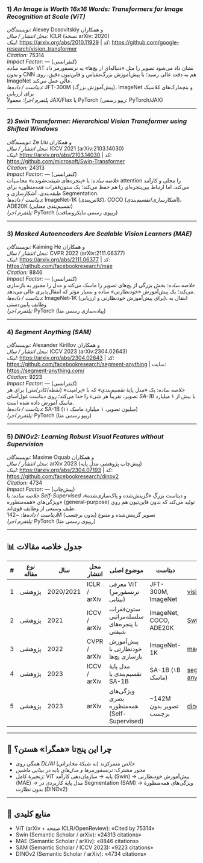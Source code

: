 
### 1) *An Image is Worth 16x16 Words: Transformers for Image Recognition at Scale (ViT)*
*نویسندگان:* Alexey Dosovitskiy و همکاران  
*محل انتشار / سال:* ICLR (نسخه arXiv: 2020)  
*لینک:* https://arxiv.org/abs/2010.11929  | کد: https://github.com/google-research/vision_transformer  
*Citation:* 75314  
*Impact Factor:* — (کنفرانسی)  
*خلاصه ساده:* ViT نشان داد می‌شود تصویر را مثل «دنباله‌ای از پچ‌ها» به ترنسفورمر داد و بدون CNN هم به دقت عالی رسید؛ با پیش‌آموزش بزرگ‌مقیاس و فاین‌تیون دقیق، روی ImageNet عالی عمل می‌کند.  
*دیتاست / داده‌ها:* JFT-300M (پیش‌آموزش بزرگ)، ImageNet و بنچمارک‌های کلاسیک برای ارزیابی  
*پلتفرم اجرا:* معمولاً JAX/Flax یا PyTorch (ریپو رسمی: PyTorch/JAX)

---

### 2) *Swin Transformer: Hierarchical Vision Transformer using Shifted Windows*
*نویسندگان:* Ze Liu و همکاران  
*محل انتشار / سال:* ICCV 2021 (arXiv:2103.14030)  
*لینک:* https://arxiv.org/abs/2103.14030  | کد: https://github.com/microsoft/Swin-Transformer  
*Citation:* 24313  
*Impact Factor:* — (کنفرانسی)  
*خلاصه ساده:* با «پنجره‌های شیفت‌شونده» محاسبات attention را محلی و کارآمد می‌کند، اما ارتباط بین‌پنجره‌ای را هم حفظ می‌کند؛ یک ستون‌فقرات همه‌منظوره برای طبقه‌بندی، آشکارسازی و Segmentation.  
*دیتاست / داده‌ها:* ImageNet-1K (کلاس‌بندی)، COCO (آشکارسازی/تقسیم‌بندی)، ADE20K (تقسیم‌بندی معنایی)  
*پلتفرم اجرا:* PyTorch (ریپوی رسمی مایکروسافت)

---

### 3) *Masked Autoencoders Are Scalable Vision Learners (MAE)*
*نویسندگان:* Kaiming He و همکاران  
*محل انتشار / سال:* CVPR 2022 (arXiv:2111.06377)  
*لینک:* https://arxiv.org/abs/2111.06377  | کد: https://github.com/facebookresearch/mae  
*Citation:* 8846  
*Impact Factor:* — (کنفرانسی)  
*خلاصه ساده:* بخش بزرگی از پچ‌های تصویر را ماسک می‌کند و مدل را مجبور به بازسازی می‌کند؛ یک پیش‌آموزش «خودنظارتی» ساده و بسیار مؤثر که انتقال‌پذیری عالی می‌دهد.  
*دیتاست / داده‌ها:* ImageNet-1K (برای پیش‌آموزش خودنظارتی و ارزیابی)، انتقال به وظایف پایین‌دستی  
*پلتفرم اجرا:* PyTorch (پیاده‌سازی رسمی متا)

---

### 4) *Segment Anything (SAM)*
*نویسندگان:* Alexander Kirillov و همکاران  
*محل انتشار / سال:* ICCV 2023 (arXiv:2304.02643)  
*لینک:* https://arxiv.org/abs/2304.02643  | کد: https://github.com/facebookresearch/segment-anything | سایت: https://segment-anything.com/  
*Citation:* 9223  
*Impact Factor:* — (کنفرانسی)  
*خلاصه ساده:* یک «مدل پایهٔ تقسیم‌بندی» که با «پرامپت» (نقطه/کادر/متن) برای هر تصویر، تقریباً هر شیء را جدا می‌کند؛ روی دیتاست غول‌آسای *SA-1B* با بیش از ۱ میلیارد ماسک آموزش داده شده است.  
*دیتاست / داده‌ها:* SA-1B (۱۱ میلیون تصویر، ۱ میلیارد ماسک)  
*پلتفرم اجرا:* PyTorch (ریپو رسمی متا)

---

### 5) *DINOv2: Learning Robust Visual Features without Supervision*
*نویسندگان:* Maxime Oquab و همکاران  
*محل انتشار / سال:* arXiv 2023 (پیش‌چاپ پژوهشی مدل پایه)  
*لینک:* https://arxiv.org/abs/2304.07193  | کد: https://github.com/facebookresearch/dinov2  
*Citation:* 4734  
*Impact Factor:* — (پیش‌چاپ)  
*خلاصه ساده:* با *Self-Supervised* و دیتاست بزرگِ «گزینش‌شده و پاک‌سازی‌شده»، ویژگی‌های «همه‌منظوره» (general-purpose) تولید می‌کند که بدون فاین‌تیون هم روی طیف وسیعی از وظایف قوی‌اند.  
*دیتاست / داده‌ها:* ~142M تصویر گزینش‌شده و متنوع (بدون برچسب)  
*پلتفرم اجرا:* PyTorch (ریپوی رسمی متا)

---

## 📊 جدول خلاصه مقالات

| # | نوع مقاله | سال | محل انتشار | موضوع اصلی | دیتاست | کد | Citation |
|---|-----------|-----|------------|------------|--------|-----|----------|
| 1 | پژوهشی | 2020/2021 | ICLR / arXiv | معرفی ViT (ترنسفورمرِ بینایی) | JFT-300M, ImageNet | [vision_transformer](https://github.com/google-research/vision_transformer) | 75314 |
| 2 | پژوهشی | 2021 | ICCV / arXiv | ستون‌فقرات سلسله‌مراتبی با پنجره‌های شیفتی | ImageNet, COCO, ADE20K | [Swin-Transformer](https://github.com/microsoft/Swin-Transformer) | 24313 |
| 3 | پژوهشی | 2022 | CVPR / arXiv | پیش‌آموزش خودنظارتی با بازسازی پچ‌ها | ImageNet-1K | [mae](https://github.com/facebookresearch/mae) | 8846 |
| 4 | پژوهشی | 2023 | ICCV / arXiv | مدل پایهٔ تقسیم‌بندی با SA-1B | SA-1B (۱B ماسک) | [segment-anything](https://github.com/facebookresearch/segment-anything) | 9223 |
| 5 | پژوهشی | 2023 | arXiv | ویژگی‌های بصری همه‌منظوره (Self-Supervised) | ~142M تصویر بدون برچسب | [dinov2](https://github.com/facebookresearch/dinov2) | 4734 |

---

## 🧠 چرا این پنج‌تا «همگرا» هستن؟
- همگی روی *DL/AI خالص* متمرکزند (نه شبکهٔ مخابراتی)  
- محور مشترک: *ترنسفورمرها و مدل‌های پایه در بینایی ماشین*  
- زنجیرهٔ کامل: ViT پایه → سازمان‌دهی کارآمد (Swin) → پیش‌آموزش خودنظارتی (MAE) → مدل پایهٔ کاربردی در Segmentation (SAM) → ویژگی‌های همه‌منظورهٔ بدون نظارت (DINOv2)

---

## 🔗 منابع کلیدی
- ViT (arXiv + صفحه ICLR/OpenReview): «Cited by 75314»  
- Swin (Semantic Scholar / arXiv): «24313 citations»  
- MAE (Semantic Scholar / arXiv): «8846 citations»  
- SAM (Semantic Scholar / ICCV 2023): «9223 citations»  
- DINOv2 (Semantic Scholar / arXiv): «4734 citations»
